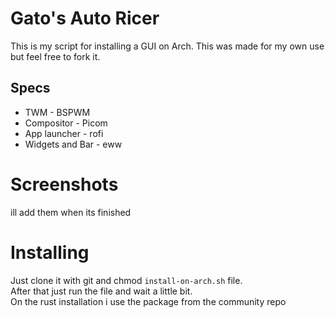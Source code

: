 # Gato's Auto Ricer
This is my script for installing a GUI on Arch. This was made for my own use but feel free to fork it.

## Specs

- TWM - BSPWM
- Compositor - Picom
- App launcher - rofi
- Widgets and Bar - eww

# Screenshots
ill add them when its finished

# Installing

Just clone it with git and chmod `install-on-arch.sh` file.  
After that just run the file and wait a little bit.  
On the rust installation i use the package from the community repo
